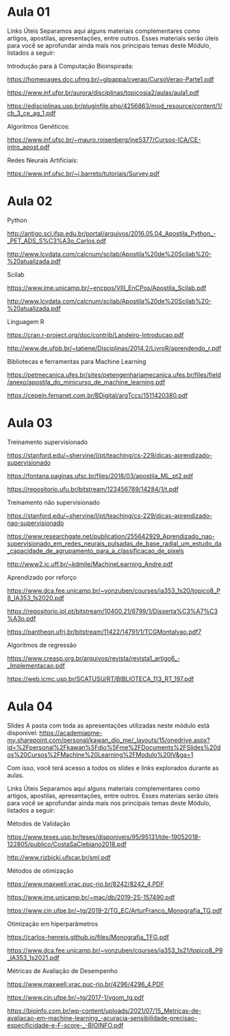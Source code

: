 # Aula 01

Links Úteis 
Separamos aqui alguns materiais complementares como artigos, apostilas, apresentações, entre outros. Esses materiais serão úteis para você se aprofundar ainda mais nos principais temas deste Módulo, listados a seguir:

Introdução para à Computação Bioinspirada:

https://homepages.dcc.ufmg.br/~glpappa/cverao/CursoVerao-Parte1.pdf 

https://www.inf.ufpr.br/aurora/disciplinas/topicosia2/aulas/aula1.pdf 

https://edisciplinas.usp.br/pluginfile.php/4256863/mod_resource/content/1/cb_3_ce_ag_1.pdf 

Algoritmos Genéticos:

https://www.inf.ufsc.br/~mauro.roisenberg/ine5377/Cursos-ICA/CE-intro_apost.pdf 

Redes Neurais Artificiais:

https://www.inf.ufsc.br/~j.barreto/tutoriais/Survey.pdf  

# Aula 02

Python  

http://antigo.scl.ifsp.edu.br/portal/arquivos/2016.05.04_Apostila_Python_-_PET_ADS_S%C3%A3o_Carlos.pdf 

http://www.lcvdata.com/calcnum/scilab/Apostila%20de%20Scilab%20-%20atualizada.pdf 

Scilab  

https://www.ime.unicamp.br/~encpos/VIII_EnCPos/Apostila_Scilab.pdf 

http://www.lcvdata.com/calcnum/scilab/Apostila%20de%20Scilab%20-%20atualizada.pdf 

Linguagem R 

https://cran.r-project.org/doc/contrib/Landeiro-Introducao.pdf 

http://www.de.ufpb.br/~tatiene/Disciplinas/2014.2/LivroR/aprendendo_r.pdf 

Bibliotecas e ferramentas para Machine Learning

https://petmecanica.ufes.br/sites/petengenhariamecanica.ufes.br/files/field/anexo/apostila_do_minicurso_de_machine_learning.pdf 

https://cepein.femanet.com.br/BDigital/arqTccs/1511420380.pdf 

# Aula 03

Treinamento supervisionado

https://stanford.edu/~shervine/l/pt/teaching/cs-229/dicas-aprendizado-supervisionado 

https://fontana.paginas.ufsc.br/files/2018/03/apostila_ML_pt2.pdf 

https://repositorio.ufu.br/bitstream/123456789/14284/1/t.pdf 

Treinamento não supervisionado

https://stanford.edu/~shervine/l/pt/teaching/cs-229/dicas-aprendizado-nao-supervisionado 

https://www.researchgate.net/publication/255642929_Aprendizado_nao-supervisionado_em_redes_neurais_pulsadas_de_base_radial_um_estudo_da_capacidade_de_agrupamento_para_a_classificacao_de_pixels 

http://www2.ic.uff.br/~kdmile/MachineLearning_Andre.pdf 

Aprendizado por reforço

https://www.dca.fee.unicamp.br/~vonzuben/courses/ia353_1s20/topico8_P8_IA353_1s2020.pdf 

https://repositorio.ipl.pt/bitstream/10400.21/6799/1/Disserta%C3%A7%C3%A3o.pdf 

https://pantheon.ufrj.br/bitstream/11422/14791/1/TCGMontalvao.pdf7 

Algoritmos de regressão

https://www.creasp.org.br/arquivos/revista/revista1_artigo6_-_Implementacao.pdf 

https://web.icmc.usp.br/SCATUSU/RT/BIBLIOTECA_113_RT_197.pdf 


# Aula 04
Slides
A pasta com toda as apresentações utilizadas neste módulo está disponível:
https://academiapme-my.sharepoint.com/personal/kawan_dio_me/_layouts/15/onedrive.aspx?id=%2Fpersonal%2Fkawan%5Fdio%5Fme%2FDocuments%2FSlides%20dos%20Cursos%2FMachine%20Learning%2FModulo%20IV&ga=1

Com isso, você terá acesso a todos os slides e links explorados durante as aulas.

Links Úteis 
Separamos aqui alguns materiais complementares como artigos, apostilas, apresentações, entre outros. Esses materiais serão úteis para você se aprofundar ainda mais nos principais temas deste Módulo, listados a seguir:

Métodos de Validação  

https://www.teses.usp.br/teses/disponiveis/95/95131/tde-19052018-122805/publico/CostaSaClebiano2018.pdf 

http://www.rizbicki.ufscar.br/sml.pdf 

Métodos de otimização 

https://www.maxwell.vrac.puc-rio.br/8242/8242_4.PDF 

https://www.ime.unicamp.br/~mac/db/2019-2S-157490.pdf 

https://www.cin.ufpe.br/~tg/2019-2/TG_EC/ArturFranco_Monografia_TG.pdf 

Otimização em hiperparâmetros  

https://carlos-henreis.github.io/files/Monografia_TFG.pdf 

https://www.dca.fee.unicamp.br/~vonzuben/courses/ia353_1s21/topico8_P9_IA353_1s2021.pdf 

Métricas de Avaliação de Desempenho  

https://www.maxwell.vrac.puc-rio.br/4296/4296_4.PDF 

https://www.cin.ufpe.br/~tg/2017-1/vgom_tg.pdf 

https://bioinfo.com.br/wp-content/uploads/2021/07/15_Metricas-de-avaliacao-em-machine-learning_-acuracia-sensibilidade-precisao-especificidade-e-F-score-_-BIOINFO.pdf